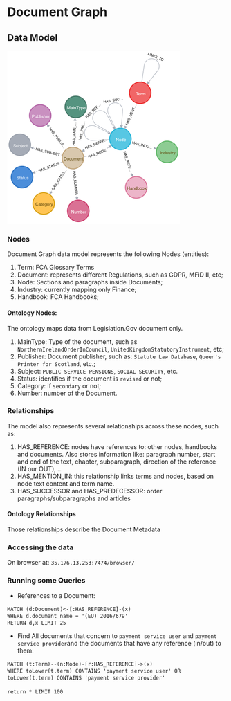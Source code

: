 # Document Graph
## Data Model
![](https://github.com/coppetti/document-graph-overview/blob/master/D313907F-D23D-4816-96C3-910F18F304BC.png)

### Nodes
Document Graph data model represents the following Nodes (entities):

1. Term: FCA Glossary Terms
2. Document: represents different Regulations, such as GDPR, MFiD II, etc;
3. Node: Sections and paragraphs inside Documents;
4. Industry: currently mapping only Finance;
5. Handbook: FCA Handbooks;

#### Ontology Nodes:
The ontology maps data from Legislation.Gov document only.

1. MainType: Type of the document, such as `NorthernIrelandOrderInCouncil`, `UnitedKingdomStatutoryInstrument`, etc;
2. Publisher: Document publisher, such as: `Statute Law Database`, `Queen's Printer for Scotland`, etc.;
3. Subject: `PUBLIC SERVICE PENSIONS`, `SOCIAL SECURITY`, etc.
4. Status: identifies if the document is `revised` or not;
5. Category: if `secondary` or not;
6. Number: number of the Document.

### Relationships
The model also represents several relationships across these nodes, such as:
1. HAS_REFERENCE: nodes have references to: other nodes, handbooks and documents.  Also stores information like: paragraph number, start and end of the text, chapter, subparagraph, direction of the reference (IN our OUT), ...
2. HAS_MENTION_IN: this relationship links terms and nodes, based on node text content and term name.
3. HAS_SUCCESSOR and HAS_PREDECESSOR: order paragraphs/subparagraphs and articles

#### Ontology Relationships
Those relationships describe the Document Metadata

### Accessing the data

On browser at:
`35.176.13.253:7474/browser/`

### Running some Queries

+ References to a Document:

```
MATCH (d:Document)<-[:HAS_REFERENCE]-(x)
WHERE d.document_name = '(EU) 2016/679'
RETURN d,x LIMIT 25
```

+ Find All documents that concern to `payment service user` and `payment service provider`and the documents that have any reference (in/out) to them:

```
MATCH (t:Term)--(n:Node)-[r:HAS_REFERENCE]->(x)
WHERE toLower(t.term) CONTAINS 'payment service user' OR toLower(t.term) CONTAINS 'payment service provider'

return * LIMIT 100
```
